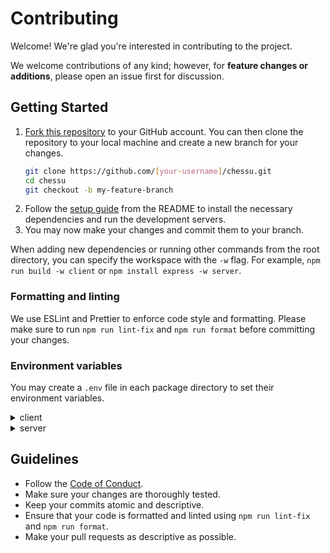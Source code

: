 # Contributing

Welcome! We're glad you're interested in contributing to the project.

We welcome contributions of any kind; however, for **feature changes or additions**, please open an issue first for discussion.

## Getting Started

1. [Fork this repository](https://github.com/nizefoo/chessu/fork) to your GitHub account. You can then clone the repository to your local machine and create a new branch for your changes.
   ```sh
   git clone https://github.com/[your-username]/chessu.git
   cd chessu
   git checkout -b my-feature-branch
   ```
2. Follow the [setup guide](./README.md#getting-started) from the README to install the necessary dependencies and run the development servers.
3. You may now make your changes and commit them to your branch.

When adding new dependencies or running other commands from the root directory, you can specify the workspace with the `-w` flag. For example, `npm run build -w client` or `npm install express -w server`.

### Formatting and linting

We use ESLint and Prettier to enforce code style and formatting. Please make sure to run `npm run lint-fix` and `npm run format` before committing your changes.

### Environment variables

You may create a `.env` file in each package directory to set their environment variables.

<details>
<summary>client</summary>

```env
NEXT_PUBLIC_API_URL=http://localhost:3001 # replace with backend URL
```

</details>

<details>
<summary>server</summary>

```env
CORS_ORIGIN=http://localhost:3000 # replace with frontend URL
PORT=3001
SESSION_SECRET=randomstring # replace for security

# PostgreSQL connection info (required)
PGHOST=db.example.com
PGUSER=exampleuser
PGPASSWORD=examplepassword
PGDATABASE=chessu
```

</details>

## Guidelines

- Follow the [Code of Conduct](CODE_OF_CONDUCT.md).
- Make sure your changes are thoroughly tested.
- Keep your commits atomic and descriptive.
- Ensure that your code is formatted and linted using `npm run lint-fix` and `npm run format`.
- Make your pull requests as descriptive as possible.
